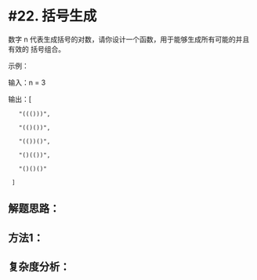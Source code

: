 #22. 括号生成
============

数字 n 代表生成括号的对数，请你设计一个函数，用于能够生成所有可能的并且 有效的 括号组合。
 
示例：

输入：n = 3

输出：[

       "((()))",
       
       "(()())",
       
       "(())()",
       
       "()(())",
       
       "()()()"
       
     ]
     
     
解题思路：
---------

方法1：
------

复杂度分析：
----------
